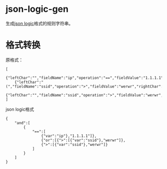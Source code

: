 # json-logic-gen
生成[json logic](http://jsonlogic.com/)格式的规则字符串。 

# 格式转换
原格式：
~~~
[
    {"leftChar":"","fieldName":"ip","operation":"==","fieldValue":"1.1.1.1","rightChar":"","rowOperation":"and"},
    {"leftChar":"(","fieldName":"ssid","operation":">","fieldValue":"werwr","rightChar":"","rowOperation":"or"},
    {"leftChar":"","fieldName":"ssid","operation":">","fieldValue":"werwr","rightChar":")","rowOperation":"and"}
]
~~~

json logic格式
~~~
{
    "and":[
        {
            "==":[
                {"var":"ip"},"1.1.1.1"]},
                {"or":[{">":[{"var":"ssid"},"werwr"]},
                {">":[{"var":"ssid"},"werwr"]}
            ]
        }
    ]
}
~~~